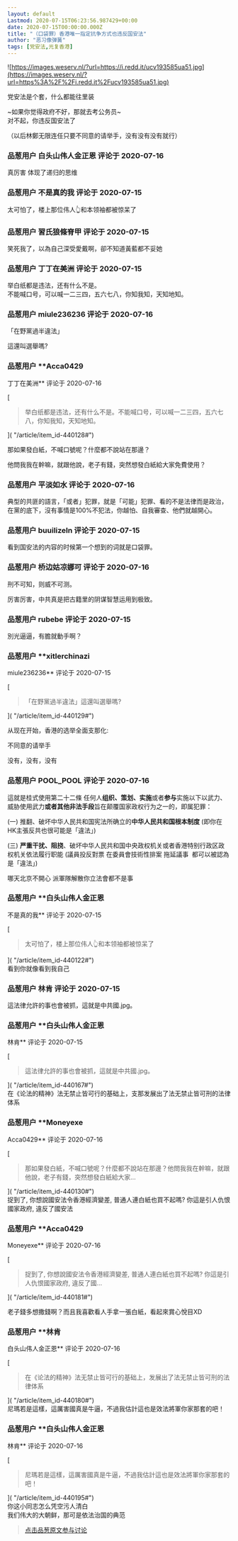 ```yaml
---
layout: default
Lastmod: 2020-07-15T06:23:56.987429+00:00
date: 2020-07-15T00:00:00.000Z
title: "（口袋罪）香港唯一指定抗争方式也违反国安法"
author: "恶习像弹簧"
tags: [党安法,光复香港]
---
```


![https://images.weserv.nl/?url=https://i.redd.it/ucv193585ua51.jpg](https://images.weserv.nl/?url=https%3A%2F%2Fi.redd.it%2Fucv193585ua51.jpg)  
  
党安法是个套，什么都能往里装  
  
~如果你觉得政府不好，那就去考公务员~  
对不起，你违反国安法了  
  
（以后林鄭无限连任只要不同意的请举手，没有没有没有就行）

            
### 品葱用户 **白头山伟人金正恩** 评论于 2020-07-16
        
真厉害 体现了递归的思维
        


            
### 品葱用户 **不是真的我** 评论于 2020-07-15
        
太可怕了，楼上那位伟人👆和本领袖都被惊呆了
        


            
### 品葱用户 **習氏狼條脊甲** 评论于 2020-07-15
        
笑死我了，以為自己深受愛戴啊，卻不知道黃藍都不妥她
        


            
### 品葱用户 **丁丁在美洲** 评论于 2020-07-15
        
举白纸都是违法，还有什么不是。  
不能喊口号，可以喊一二三四，五六七八，你知我知，天知地知。
        


            
### 品葱用户 **miule236236** 评论于 2020-07-16
        
「在野黨過半違法」  
  
這還叫選舉嗎?
        


            
### 品葱用户 **Acca0429 
丁丁在美洲** 评论于 2020-07-16
        
[

> 举白纸都是违法，还有什么不是。不能喊口号，可以喊一二三四，五六七八，你知我知，天知地知。

]( "/article/item_id-440128#")  
  
那如果發白紙，不喊口號呢？什麼都不說站在那邊？  
  
他問我我在幹嘛，就跟他說，老子有錢，突然想發白紙給大家免費使用？
        


            
### 品葱用户 **平淡如水** 评论于 2020-07-16
        
典型的共匪的語言，「或者」犯罪，就是「可能」犯罪、看的不是法律而是政治，在黨的底下，沒有事情是100%不犯法，你越怕、自我審查、他們就越開心。
        


            
### 品葱用户 **buuilizeln** 评论于 2020-07-15
        
看到国安法的内容的时候第一个想到的词就是口袋罪。
        


            
### 品葱用户 **桥边姑凉娜可** 评论于 2020-07-16
        
刑不可知，则威不可测。  
  
厉害厉害，中共真是把古籍里的阴谋智慧运用到极致。
        


            
### 品葱用户 **rubebe** 评论于 2020-07-15
        
別光逼逼，有膽就動手啊？
        


            
### 品葱用户 **xitlerchinazi 
miule236236** 评论于 2020-07-15
        
[

> 「在野黨過半違法」這還叫選舉嗎?

]( "/article/item_id-440129#")  
  
从现在开始，香港的选举全面支那化:  
  
不同意的请举手  
  
没有，没有，没有
        


            
### 品葱用户 **POOL_POOL** 评论于 2020-07-16
        
這就是桂式使用第二十二條 任何人**组织、策划、实施**或者**参与**实施以下以武力、威胁使用武力**或者其他非法手段**旨在颠覆国家政权行为之一的，即属犯罪：  
  
(一) 推翻、破坏中华人民共和国宪法所确立的**中华人民共和国根本制度** (即你在HK主張反共也很可能是「違法」)  
  
(三) **严重干扰、阻挠**、破坏中华人民共和国中央政权机关或者香港特别行政区政权机关依法履行职能 (議員投反對票 在委員會技術性排案 拖延議事  都可以被認為是「違法」)  
  
哪天北京不開心 派軍隊解散你立法會都不是事
        


            
### 品葱用户 **白头山伟人金正恩 
不是真的我** 评论于 2020-07-15
        
[

> 太可怕了，楼上那位伟人👆和本领袖都被惊呆了

]( "/article/item_id-440122#")  
看到你就像看到我自己
        


            
### 品葱用户 **林肯** 评论于 2020-07-15
        
這法律允許的事也會被抓，這就是中共國.jpg。
        


            
### 品葱用户 **白头山伟人金正恩 
林肯** 评论于 2020-07-15
        
[

> 這法律允許的事也會被抓，這就是中共國.jpg。

]( "/article/item_id-440167#")  
在《论法的精神》法无禁止皆可行的基础上，支那发展出了法无禁止皆可刑的法律体系
        


            
### 品葱用户 **Moneyexe 
Acca0429** 评论于 2020-07-16
        
[

> 那如果發白紙，不喊口號呢？什麼都不說站在那邊？他問我我在幹嘛，就跟他說，老子有錢，突然想發白紙給大家...

]( "/article/item_id-440130#")  
捉到了, 你想說國安法令香港經濟變差, 普通人連白紙也買不起嗎? 你這是引人仇恨國家政府, 違反了國安法
        


            
### 品葱用户 **Acca0429 
Moneyexe** 评论于 2020-07-16
        
[

> 捉到了, 你想說國安法令香港經濟變差, 普通人連白紙也買不起嗎? 你這是引人仇恨國家政府, 違反了國...

]( "/article/item_id-440181#")  
  
老子錢多想撒錢啊？而且我喜歡看人手拿一張白紙，看起來賞心悅目XD
        


            
### 品葱用户 **林肯 
白头山伟人金正恩** 评论于 2020-07-16
        
[

> 在《论法的精神》法无禁止皆可行的基础上，发展出了法无禁止皆可刑的法律体系

]( "/article/item_id-440180#")  
尼瑪若是這樣，這厲害國真是牛逼，不過我估計這也是效法將軍你家那套的吧！
        


            
### 品葱用户 **白头山伟人金正恩 
林肯** 评论于 2020-07-16
        
[

> 尼瑪若是這樣，這厲害國真是牛逼，不過我估計這也是效法將軍你家那套的吧！

]( "/article/item_id-440195#")  
你这小同志怎么凭空污人清白  
我们伟大的大朝鲜，那可是依法治国的典范
        






> [点击品葱原文参与讨论](https://pincong.rocks/article/21632)


